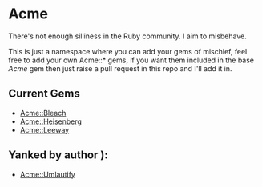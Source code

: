 # Acme

There's not enough silliness in the Ruby community.  I aim to misbehave.

This is just a namespace where you can add your gems of mischief, feel free to
add your own Acme::* gems, if you want them included in the base _Acme_ gem then
just raise a pull request in this repo and I'll add it in.

## Current Gems

 * [Acme::Bleach](//github.com/smathy/acme-bleach)
 * [Acme::Heisenberg](//github.com/smathy/acme-heisenberg)
 * [Acme::Leeway](//github.com/rthbound/acme-leeway)

## Yanked by author ):

 * [Acme::Umlautify](//github.com/amz4f/acme-umlautify)
